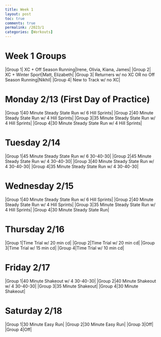 ```yaml
---
title: Week 1
layout: post
toc: true 
comments: true
permalink: /2023/1
categories: [Workouts]
---
```



# Week 1 Groups

|Group 1| XC + Off Season Running|Irene, Olivia, Kiana, James|
|Group 2| XC + Winter Sport|Matt, Elizabeth|
|Group 3| Returners w/ no XC OR no Off Season Running|Nikhil|
|Group 4| New to Track w/ no XC|

# Monday 2/13 (First Day of Practice)

|Group 1|40 Minute Steady State Run w/ 6 Hill Sprints|
|Group 2|40 Minute Steady State Run w/ 4 Hill Sprints|
|Group 3|35 Minute Steady State Run w/ 4 Hill Sprints|
|Group 4|30 Minute Steady State Run w/ 4 Hill Sprints|

# Tuesday 2/14

|Group 1|45 Minute Steady State Run w/ 6 30-40-30|
|Group 2|45 Minute Steady State Run w/ 4 30-40-30|
|Group 3|40 Minute Steady State Run w/ 4 30-40-30|
|Group 4|35 Minute Steady State Run w/ 4 30-40-30|

# Wednesday 2/15

|Group 1|40 Minute Steady State Run w/ 6 Hill Sprints|
|Group 2|40 Minute Steady State Run w/ 4 Hill Sprints|
|Group 3|35 Minute Steady State Run w/ 4 Hill Sprints|
|Group 4|30 Minute Steady State Run|

# Thursday 2/16

|Group 1|Time Trial w/ 20 min cd|
|Group 2|Time Trial w/ 20 min cd|
|Group 3|Time Trial w/ 15 min cd|
|Group 4|Time Trial w/ 10 min cd|

# Friday 2/17

|Group 1|40 Minute Shakeout w/ 4 30-40-30|
|Group 2|40 Minute Shakeout w/ 4 30-40-30|
|Group 3|35 Minute Shakeout|
|Group 4|30 Minute Shakeout|

# Saturday 2/18

|Group 1|30 Minute Easy Run|
|Group 2|30 Minute Easy Run|
|Group 3|Off|
|Group 4|Off|
